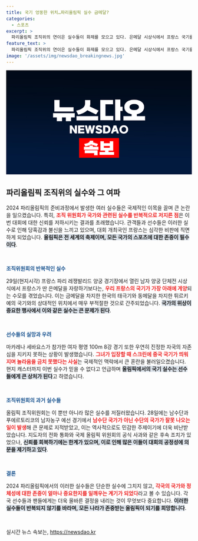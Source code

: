 ```yaml
---
title: 국기 엉뚱한 위치…파리올림픽 실수 금메달?
categories:
  - 스포츠
excerpt: >
  파리올림픽 조직위의 연이은 실수들이 화제를 모으고 있다. 은메달 시상식에서 프랑스 국기를 가장 아래에 게양하고, 아르헨티나 선수가 입장할 때 중국 국기를 잘못 띄우는 등 무책임한 오작동이 이어져 논란에 휘말렸다.
feature_text: >
  파리올림픽 조직위의 연이은 실수들이 화제를 모으고 있다. 은메달 시상식에서 프랑스 국기를 가장 아래에 게양하고, 아르헨티나 선수가 입장할 때 중국 국기를 잘못 띄우는 등 무책임한 오작동이 이어져 논란에 휘말렸다.
image: '/assets/img/newsdao_breakingnews.jpg'
---
```


<p><img src="/assets/img/newsdao_breakingnews.jpg" alt="cryptoinkorea 속보" /></p>

<h2 data-ke-size="size26">파리올림픽 조직위의 실수와 그 여파</h2>

<p data-ke-size="size16">2024 파리올림픽의 준비과정에서 발생한 여러 실수들은 국제적인 이목을 끌며 큰 논란을 일으켰습니다. 특히, <b><span style="color: #ee2323;">조직 위원회가 국가와 관련된 실수를 반복적으로 저지른 점</span></b>은 이번 대회에 대한 신뢰를 저하시키는 결과를 초래했습니다. 관객들과 선수들은 이러한 실수로 인해 당혹감과 불신을 느끼고 있으며, 대회 개최국인 프랑스는 심각한 비판에 직면하게 되었습니다. <b><span style="background-color: #21538527;">올림픽은 전 세계의 축제이며, 모든 국가의 스포츠에 대한 존중이 필수이다</span></b>.</p>

<p data-ke-size="size16">&nbsp;</p>

<p><b><span style="color: #1a5490;">조직위원회의 반복적인 실수</span></b><br></p>

<p data-ke-size="size16">29일(현지시각) 프랑스 파리 레쟁발리드 양궁 경기장에서 열린 남자 양궁 단체전 시상식에서 프랑스가 딴 은메달을 자랑하기보다는, <b><span style="color: #ee2323;">우리 프랑스의 국기가 가장 아래에 게양</span></b>되는 수모를 겪었습니다. 이는 금메달을 차지한 한국의 태극기와 동메달을 차지한 튀르키예의 국기와의 상대적인 위치에서 매우 부적절한 것으로 간주되었습니다. <b><span style="background-color: #21538527;">국가의 위상이 중요한 행사에서 이와 같은 실수는 큰 문제가 된다</span></b>.</p>

<p data-ke-size="size16">&nbsp;</p>

<p><b><span style="color: #1a5490;">선수들의 실망과 우려</span></b><br></p>

<p data-ke-size="size16">마카레나 세바요스가 참가한 여자 평영 100m 8강 경기 또한 우연히 진정한 자국의 자존심을 지키지 못하는 상황이 발생했습니다. <b><span style="color: #ee2323;">그녀가 입장할 때 스크린에 중국 국기가 띄워지며 놀라움을 금치 못했다는 사실</span></b>는 국제적인 맥락에서 큰 혼란을 불러일으켰습니다. 현지 캐스터까지 이번 실수가 믿을 수 없다고 언급하며 <b><span style="background-color: #21538527;">올림픽에서의 국기 실수는 선수들에게 큰 상처가 된다</span></b>고 하였습니다.</p>

<p data-ke-size="size16">&nbsp;</p>

<p><b><span style="color: #1a5490;">조직위원회의 과거 실수들</span></b><br></p>

<p data-ke-size="size16">올림픽 조직위원회는 이 뿐만 아니라 많은 실수를 저질러왔습니다. 28일에는 남수단과 푸에르토리코의 남자농구 예선 경기에서 <b><span style="color: #ee2323;">남수단 국가가 아닌 수단의 국가가 잘못 나오는 일이 발생</span></b>해 큰 문제로 지적받았고, 이는 역사적으로도 민감한 주제이기에 더욱 비난받았습니다. 지도자의 전화 통화와 국제 올림픽 위원회의 공식 사과와 같은 후속 조치가 있었으나, <b><span style="background-color: #21538527;">신뢰를 회복하기에는 한계가 있으며, 이로 인해 많은 이들이 대회의 공정성에 의문을 제기하고 있다</span></b>.</p>

<p data-ke-size="size16">&nbsp;</p>

<p><b><span style="color: #1a5490;">결론</span></b><br></p>

<p data-ke-size="size16">2024 파리올림픽에서의 이러한 실수들은 단순한 실수에 그치지 않고, <b><span style="color: #ee2323;">각국의 국가와 정체성에 대한 존중이 얼마나 중요한지를 일깨우는 계기가 되었다</span></b>라고 볼 수 있습니다. 각국 선수들과 팬들에게는 더욱 올바른 결정을 내리는 것이 무엇보다 중요합니다. <b><span style="background-color: #21538527;">이러한 실수들이 반복되지 않기를 바라며, 모든 나라가 존중받는 올림픽이 되기를 희망합니다</span></b>.</p>

<p data-ke-size="size16">&nbsp;</p>
실시간 뉴스 속보는, <a href="https://newsdao.kr" rel="dofollow">https://newsdao.kr</a>


